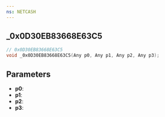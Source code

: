 ```yaml
---
ns: NETCASH
---
```

## _0x0D30EB83668E63C5

```c
// 0x0D30EB83668E63C5
void _0x0D30EB83668E63C5(Any p0, Any p1, Any p2, Any p3);
```


## Parameters
* **p0**: 
* **p1**: 
* **p2**: 
* **p3**: 


